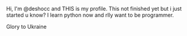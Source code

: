 Hi, I'm @deshocc and THIS is my profile. This not finished yet but i just started u know?
I learn python now and rlly want to be programmer.

Glory to Ukraine

